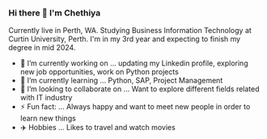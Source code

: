 ### Hi there 👋 I'm Chethiya
Currently live in Perth, WA.
Studying Business Information Technology at Curtin University, Perth. I'm in my 3rd year and expecting to finish my degree in mid 2024.  
- 🔭 I’m currently working on ... updating my Linkedin profile, exploring new job opportunities, work on Python projects
- 🌱 I’m currently learning ... Python, SAP, Project Management
- 👯 I’m looking to collaborate on ... Want to explore different fields related with IT industry
- ⚡ Fun fact: ... Always happy and want to meet new people in order to learn new things
- ✈️ Hobbies ... Likes to travel and watch movies
  
  

<!--
**ChethiyaCK/ChethiyaCK** is a ✨ _special_ ✨ repository because its `README.md` (this file) appears on your GitHub profile.

Here are some ideas to get you started:

- 🔭 I’m currently working on ... 
- 🌱 I’m currently learning ...
- 👯 I’m looking to collaborate on ...
- 🤔 I’m looking for help with ...
- 💬 Ask me about ...
- 📫 How to reach me: ...
- 😄 Pronouns: ...
- ⚡ Fun fact: ...
-->
